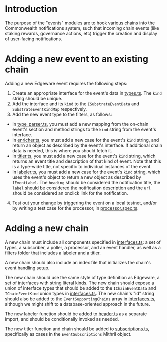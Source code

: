 # Introduction

The purpose of the "events" modules are to hook various chains into the Commonwealth notifications system, such that incoming chain events (like staking rewards, governance actions, etc) trigger the creation and display of user-facing notifications.

# Adding a new event to an existing chain

Adding a new Edgeware event requires the following steps:

1. Create an appropriate interface for the event's data in [types.ts](edgeware/types.ts). The `kind` string should be unique.
2. Add the interface and its `kind` to the `ISubstrateEventData` and `SubstrateEventKindMap` respectively.
3. Add the new event type to the filters, as follows:
  * In [type_parser.ts](edgeware/filters/type_parser.ts), you must add a new mapping from the on-chain event's section and method strings to the `kind` string from the event's interface.
  * In [enricher.ts](edgeware/filters/enricher.ts), you must add a new case for the event's `kind` string, and return an object as described by the event's interface. If additional chain data is needed, this is where you should fetch it.
  * In [titler.ts](edgeware/filters/titler.ts), you must add a new case for the event's `kind` string, which returns an event title and description of that kind of event. Note that this is a type-wide title, not specific to individual instances of the event.
  * In [labeler.ts](edgeware/filters/labeler.ts), you must add a new case for the event's `kind` string, which uses the event's object to return a new object as described by `IEventLabel`. The `heading` should be considered the notification title, the `label` should be considered the notification description and the `url` should be considered an onclick link for the notification.
4. Test out your change by triggering the event on a local testnet, and/or by writing a test case for the processor, in [processor.spec.ts](../../test/unit/events/edgeware/processor.spec.ts).

# Adding a new chain

A new chain must include all components specified in [interfaces.ts](interfaces.ts): a set of types, a subscriber, a poller, a processor, and an event handler, as well as a filters folder that includes a labeler and a titler.

A new chain should also include an index file that initializes the chain's event handling setup.

The new chain should use the same style of type definition as Edgeware, a set of interfaces with string literal kinds. The new chain should expose a union of interface types that should be added to the `IChainEventData` and `IChainEventKind` union types in [interfaces.ts](interfaces.ts). The new chain's "id" string should also be added to the `EventSupportingChains` array in [interfaces.ts](interfaces.ts), although we might shift to a database-oriented approach in the future.

The new labeler function should be added to [header.ts](../../client/scripts/views/components/header.ts) as a separate import, and should be conditionally invoked as needed.

The new titler function and chain should be added to [subscriptions.ts](../../client/scripts/view/pages/subscriptions.ts), specifically as cases in the `EventSubscriptions` Mithril object.